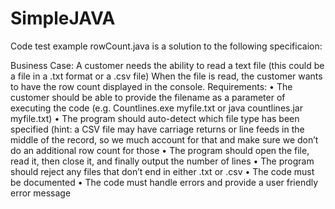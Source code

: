 SimpleJAVA
==========

Code test example
rowCount.java is a solution to the following specificaion:


Business Case:
A customer needs the ability to read a text file (this could be a file in a .txt format or a .csv file) When the file is read, the customer wants to have the row count displayed in the console.
Requirements:
•  The customer should be able to provide the filename as a parameter of executing the code (e.g. Countlines.exe myfile.txt or java countlines.jar myfile.txt)
•	The program should auto-detect which file type has been specified (hint: a CSV file may have carriage returns or line feeds in the middle of the record, so we much account for that and make sure we don’t do an additional row count for those
•	The program should open the file, read it, then close it, and finally output the number of lines
•	The program should reject any files that don’t end in either .txt or .csv
•	The code must be documented
•	The code must handle errors and provide a user friendly error message
